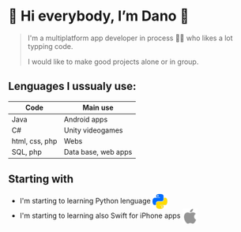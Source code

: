 # :space_invader:	Hi everybody, I’m Dano :space_invader:	
>I'm a multiplatform app developer in process 👨‍🎓 who likes a lot typping code.
>
>I would like to make good projects alone or in group.
## Lenguages I ussualy use:
|Code|Main use|
|---|---|
|Java|Android apps|
|C#|Unity videogames|
|html, css, php|Webs|
|SQL, php|Data base, web apps|
## Starting with
- I'm starting to learning Python lenguage <img width="30px" src="pythonColor.png" align="center">
- I'm starting to learning also Swift for iPhone apps <img width="30px" src="appleColor.png" align="center">
